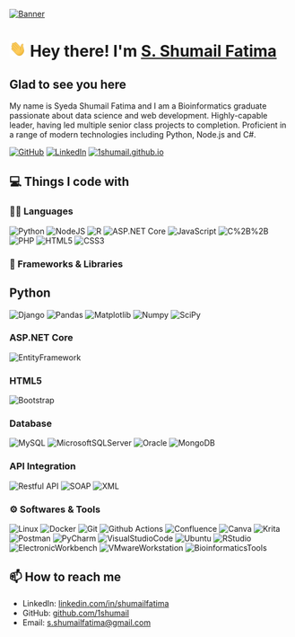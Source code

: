 [![Banner][1.3]][2]

# <img src="./assets/wave.gif" width="30px"> Hey there! I'm [S. Shumail Fatima](https://github.com/1shumail)

## Glad to see you here

My name is Syeda Shumail Fatima and I am a Bioinformatics graduate passionate about data science and web development. Highly-capable leader, having led multiple senior class projects to completion. Proficient in a range of modern technologies including Python, Node.js and C#.


<!-- Icons -->
[1.2]: ./assets/linkedin_logo.png (https://www.linkedin.com/in/shumailfatima)
[1.3]: ./assets/banner(1).png (https://github.com/1shumail)

<!-- Links to your social media accounts -->

[1]: https://www.linkedin.com/in/shumailfatima
[2]: https://github.com/1shumail

[![GitHub](https://img.shields.io/badge/-GitHub-181717?&style=flat-plastic&logo=github&logoColor=white)](https://github.com/1shumail)
[![LinkedIn](https://img.shields.io/badge/-LinkedIn-0A66C2?&style=flat-plastic&logo=linkedin&logoColor=white)](https://www.linkedin.com/in/shumailfatima)
[![1shumail.github.io](https://img.shields.io/badge/1shumail.git%20-%20light%20blue
)](https://github.com/1shumail)

## 💻 Things I code with

### 👨‍💻 Languages

![Python](https://img.shields.io/badge/-Python-3F7EAF?style=flat-plastic&logo=python&logoColor=white)
![NodeJS](https://img.shields.io/badge/-NodeJS-3F873F?style=flat-plastic&logo=nodedotjs&logoColor=white)
![R](https://img.shields.io/badge/R%20-%20red)
![ASP.NET Core](https://img.shields.io/badge/-ASP.NET%20Core-692079?style=flat-plastic&logo=dotnet&logoColor=white)
![JavaScript](https://img.shields.io/badge/-JavaScript-F7E01D?style=flat-plastic&logo=javascript&logoColor=white)
![C%2B%2B](https://img.shields.io/badge/-C%2B%2B-00599C?style=flat-plastic&logo=cplusplus&logoColor=white)
![PHP](https://img.shields.io/badge/php-%23777BB4.svg?style=flat-plastic&logo=php&logoColor=white) 
![HTML5](https://img.shields.io/badge/HTML5-%23E34F26.svg?style=flat-plastic&logo=html5&logoColor=white) ![CSS3](https://img.shields.io/badge/CSS3-%231572B6.svg?style=flat-plastic&logo=css3&logoColor=white)

### 🧰 Frameworks & Libraries

## Python
![Django](https://img.shields.io/badge/-Django-092E20?style=flat-plastic&logo=django&logoColor=white)
![Pandas](https://img.shields.io/badge/-Pandas-150458?style=flat-plastic&logo=pandas&logoColor=white)
![Matplotlib](https://img.shields.io/badge/-Matplotlib-FFA500?style=flat-plastic&logo=python&logoColor=white)
![Numpy](https://img.shields.io/badge/-Numpy-FFD700?style=flat-plastic&logo=numpy&logoColor=white)
![SciPy](https://img.shields.io/badge/SciPy-%230C55A5.svg?style=flat-plastic&logo=scipy&logoColor=%white)

### ASP.NET Core
![EntityFramework](https://img.shields.io/badge/Entity%20Framework-692079?style=flat-plastic&logo=framework&logoColor=white)



### HTML5
![Bootstrap](https://img.shields.io/badge/bootstrap-%23563D7C.svg?style=flat-plastic&logo=bootstrap&logoColor=white)


### Database
![MySQL](https://img.shields.io/badge/MySQL-%2300f.svg?style=flat-plastic&logo=mysql&logoColor=white)
![MicrosoftSQLServer](https://img.shields.io/badge/Microsoft%20SQL%20Sever-CC2927?style=flat-plastic&logo=database&logoColor=white)
![Oracle](https://img.shields.io/badge/Oracle-red)
![MongoDB](https://img.shields.io/badge/MongoDB-%234ea94b.svg?style=flat-plastic&logo=mongodb&logoColor=white)

### API Integration
![Restful API](https://img.shields.io/badge/-Restful_API-FF4500?style=flat-plastic&logo=rest&logoColor=white)
![SOAP](https://img.shields.io/badge/-SOAP-1E90FF?style=flat-plastic&logo=soap&logoColor=white)
![XML](https://img.shields.io/badge/-XML-0000CD?style=flat-plastic&logo=xml&logoColor=white)

### ⚙️ Softwares & Tools
![Linux](https://img.shields.io/badge/-Linux-FCC624?style=flat-plastic&logo=linux&logoColor=white)
![Docker](https://img.shields.io/badge/-Docker-2496ED?style=flat-plastic&logo=docker&logoColor=white)
![Git](https://img.shields.io/badge/-Git-F05032?style=flat-plastic&logo=git&logoColor=white)
![Github Actions](https://img.shields.io/badge/-Github_Actions-2088FF?style=flat-plastic&logo=github-actions&logoColor=white)
![Confluence](https://img.shields.io/badge/Confluence-%23172BF4.svg?style=flat-plastic&logo=confluence&logoColor=white)
![Canva](https://img.shields.io/badge/Canva-%2300C4CC.svg?style=flat-plastic&logo=Canva&logoColor=white)
![Krita](https://img.shields.io/badge/Krita-203759?style=flat-plastic&logo=krita&logoColor=EEF37B)
![Postman](https://img.shields.io/badge/-Postman-FF6C37?style=flat-plastic&logo=postman&logoColor=white)
![PyCharm](https://img.shields.io/badge/-PyCharm-20D68C?style=flat-plastic&logo=pycharm&logoColor=white)
![VisualStudioCode](https://img.shields.io/badge/-VisualStudioCode-007ACC?style=flat-plastic&logo=vscode&logoColor=white)
![Ubuntu](https://img.shields.io/badge/-Ubuntu-E95420?style=flat-plastic&logo=ubuntu&logoColor=white)
![RStudio](https://img.shields.io/badge/R%20Studio-maroon)
![ElectronicWorkbench](https://img.shields.io/badge/ElectronicWorkbench%20-%20blue)
![VMwareWorkstation](https://img.shields.io/badge/VMwareWorkstation%20-%20orange)
![BioinformaticsTools](https://img.shields.io/badge/BioinformaticsTools%20-%20purple)

## 📫 How to reach me

- LinkedIn: [linkedin.com/in/shumailfatima](https://www.linkedin.com/in/shumailfatima)
- GitHub: [github.com/1shumail](https://github.com/1shumail)
- Email: [s.shumailfatima@gmail.com](mailto:s.shumailfatima@gmail.com)

